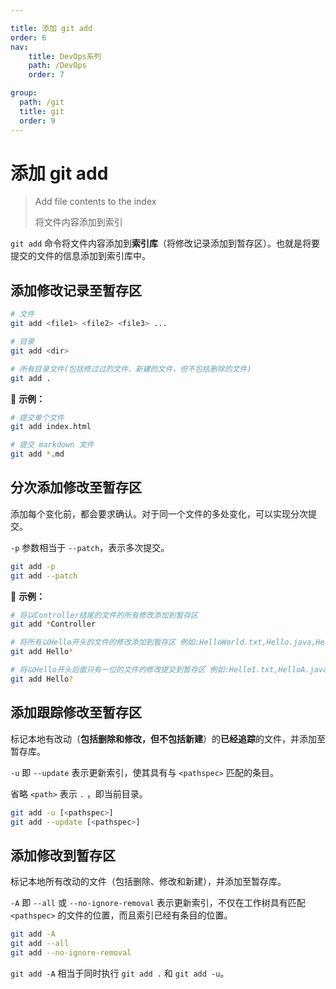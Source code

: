 ```yaml
---

title: 添加 git add
order: 6
nav:
    title: DevOps系列
    path: /DevOps
    order: 7

group:
  path: /git
  title: git
  order: 9
---
```


# 添加 git add

> Add file contents to the index
>
> 将文件内容添加到索引

`git add` 命令将文件内容添加到**索引库**（将修改记录添加到暂存区）。也就是将要提交的文件的信息添加到索引库中。

## 添加修改记录至暂存区

```bash
# 文件
git add <file1> <file2> <file3> ...

# 目录
git add <dir>

# 所有目录文件(包括修过过的文件、新建的文件，但不包括删除的文件)
git add .
```

📍 **示例：**

```bash
# 提交单个文件
git add index.html

# 提交 markdown 文件
git add *.md
```

## 分次添加修改至暂存区

添加每个变化前，都会要求确认。对于同一个文件的多处变化，可以实现分次提交。

`-p` 参数相当于 `--patch`，表示多次提交。

```bash
git add -p
git add --patch
```

📍 **示例：**

```bash
# 将以Controller结尾的文件的所有修改添加到暂存区
git add *Controller

# 将所有以Hello开头的文件的修改添加到暂存区 例如:HelloWorld.txt,Hello.java,HelloGit.txt ...
git add Hello*

# 将以Hello开头后面只有一位的文件的修改提交到暂存区 例如:Hello1.txt,HelloA.java 如果是HelloGit.txt或者Hello.java是不会被添加的git add [file1] [file2] ...
git add Hello?
```

## 添加跟踪修改至暂存区

标记本地有改动（**包括删除和修改，但不包括新建**）的**已经追踪**的文件，并添加至暂存库。

`-u` 即 `--update` 表示更新索引，使其具有与 `<pathspec>` 匹配的条目。

省略 `<path>` 表示 `.` ，即当前目录。

```bash
git add -u [<pathspec>]
git add --update [<pathspec>]
```

## 添加修改到暂存区

标记本地所有改动的文件（包括删除、修改和新建），并添加至暂存库。

`-A` 即 `--all` 或 `--no-ignore-removal` 表示更新索引，不仅在工作树具有匹配 `<pathspec>` 的文件的位置，而且索引已经有条目的位置。

```bash
git add -A
git add --all
git add --no-ignore-removal
```

`git add -A` 相当于同时执行 `git add .` 和 `git add -u`。
